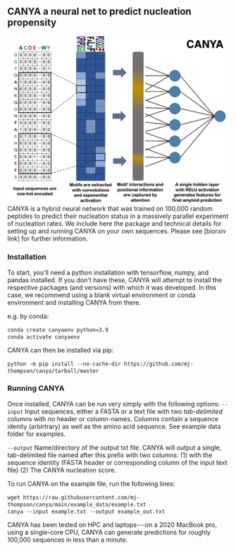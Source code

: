 ## CANYA a neural net to predict nucleation propensity
![Alt text](canyafig.png)
CANYA is a hybrid neural network that was trained on 100,000 random peptides to predict their nucleation status in a massively parallel experiment of nucleation rates. We include here the package and technical details for setting up and running CANYA on your own sequences. Please see [biorxiv link] for further information.

### Installation
To start, you'll need a python installation with tensorflow, numpy, and pandas installed. If you don't have these, CANYA will attempt to install the respective packages (and versions) with which it was developed. In this case, we recommend using a blank virtual environment or conda environment and installing CANYA from there.

e.g. by conda:
```
conda create canyaenv python=3.9
conda activate canyaenv
```

CANYA can then be installed via pip:
```
python -m pip install --no-cache-dir https://github.com/mj-thompson/canya/tarball/master
```

### Running CANYA

Once installed, CANYA can be run very simply with the following options:
```--input``` Input sequences, either a FASTA or a text file with two *tab-delimited* columns with *no* header or column-names. Columns contain a sequence idenity (arbirtrary) as well as the amino acid sequence. See example data folder for examples.

```--output``` Name/directory of the output txt file. CANYA will output a single, tab-delimited file named after this prefix with two columns: (1) with the sequence identity (FASTA header or corresponding column of the input text file) (2) The CANYA nucleation score.

To run CANYA on the example file, run the following lines:
```
wget https://raw.githubusercontent.com/mj-thompson/canya/main/example_data/example.txt
canya --input example.txt --output example_out.txt
```

CANYA has been tested on HPC and laptops---on a 2020 MacBook pro, using a single-core CPU, CANYA can generate predictions for roughly 100,000 sequences in less than a minute.